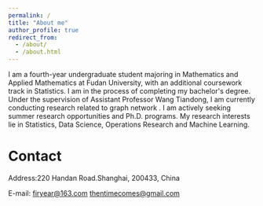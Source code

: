 ```yaml
---
permalink: /
title: "About me"
author_profile: true
redirect_from: 
  - /about/
  - /about.html
---
```


I am a fourth-year undergraduate student majoring in Mathematics and Applied Mathematics at Fudan University, with an additional coursework track in Statistics. I am in the process of completing my bachelor's degree. Under the supervision of Assistant Professor Wang Tiandong, I am currently conducting research related to graph network . I am actively seeking summer research opportunities and Ph.D. programs. My research interests lie in Statistics, Data Science, Operations Research and Machine Learning.

Contact 
======
Address:220 Handan Road.Shanghai, 200433, China

E-mail: firyear@163.com
thentimecomes@gmail.com


